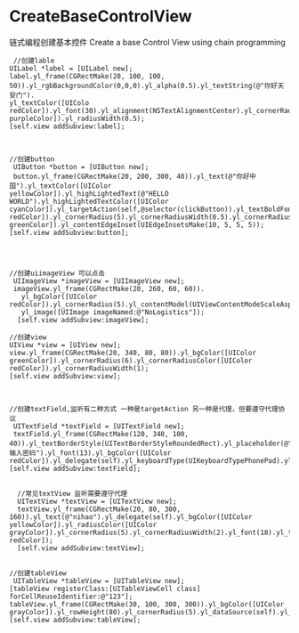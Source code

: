 # CreateBaseControlView

 链式编程创建基本控件 
 Create a base Control View  using chain programming
 
     //创建lable
    UILabel *label = [UILabel new];
    label.yl_frame(CGRectMake(20, 100, 100, 50)).yl_rgbBackgroundColor(0,0,0).yl_alpha(0.5).yl_textString(@"你好天安门").
    yl_textColor([UIColo redColor]).yl_font(30).yl_alignment(NSTextAlignmentCenter).yl_cornerRadius(5).yl_lineBreakModel(NSLineBreakByTruncatingMiddle).yl_radiusColor([UIColor purpleColor]).yl_radiusWidth(0.5);
    [self.view addSubview:label];
    
    
    
    //创建button
     UIButton *button = [UIButton new];
     button.yl_frame(CGRectMake(20, 200, 300, 40)).yl_text(@"你好中国").yl_textColor([UIColor     yellowColor]).yl_highLightedText(@"HELLO WORLD").yl_highLightedTextColor([UIColor cyanColor]).yl_targetAction(self,@selector(clickButton)).yl_textBoldFont(24).yl_imageName(@"NoLogistics").yl_bgColor([UIColor redColor]).yl_cornerRadius(5).yl_cornerRadiusWidth(0.5).yl_cornerRadiusColor([UIColor  greenColor]).yl_contentEdgeInset(UIEdgeInsetsMake(10, 5, 5, 5));
    [self.view addSubview:button];
    
    
 
    
    //创建uiimageView 可以点击
     UIImageView *imageView = [UIImageView new];
     imageView.yl_frame(CGRectMake(20, 260, 60, 60)).
       yl_bgColor([UIColor redColor]).yl_cornerRadius(5).yl_contentModel(UIViewContentModeScaleAspectFit).yl_targetAction(self,@selector(clickImage:)).
       yl_image([UIImage imageNamed:@"NoLogistics"]);
      [self.view addSubview:imageView];
    
    //创建view
    UIView *view = [UIView new];
    view.yl_frame(CGRectMake(20, 340, 80, 80)).yl_bgColor([UIColor greenColor]).yl_cornerRadius(6).yl_cornerRadiusColor([UIColor redColor]).yl_cornerRadiusWidth(1);
    [self.view addSubview:view];
    
    
    
    //创建textField,监听有二种方式 一种是targetAction 另一种是代理，但要遵守代理协议
     UITextField *textField = [UITextField new];
     textField.yl_frame(CGRectMake(120, 340, 100, 40)).yl_textBorderStyle(UITextBorderStyleRoundedRect).yl_placeholder(@"请输入密码").yl_font(13).yl_bgColor([UIColor redColor]).yl_delegate(self).yl_keyboardType(UIKeyboardTypePhonePad).yl_secureTextEntry(NO).yl_targetAction(self,@selector(textFieldInput:));
    [self.view addSubview:textField];
    
    
      //常见textView 监听需要遵守代理
      UITextView *textView = [UITextView new];
      textView.yl_frame(CGRectMake(20, 80, 300, 160)).yl_text(@"nihao").yl_delegate(self).yl_bgColor([UIColor  yellowColor]).yl_radiusColor([UIColor grayColor]).yl_cornerRadius(5).yl_cornerRadiusWidth(2).yl_font(18).yl_textColor([UIColor redColor]);
      [self.view addSubview:textView];
    
    
    //创建tableView
     UITableView *tableView = [UITableView new];
    [tableView registerClass:[UITableViewCell class] forCellReuseIdentifier:@"123"];
    tableView.yl_frame(CGRectMake(30, 100, 300, 300)).yl_bgColor([UIColor grayColor]).yl_rowHeight(80).yl_cornerRadius(5).yl_dataSource(self).yl_delegate(self);
    [self.view addSubview:tableView];
    
